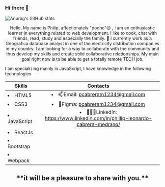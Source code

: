 ### Hi there 👋

<!--
**pcabreram1234/pcabreram1234** is a ✨ _special_ ✨ repository because its `README.md` (this file) appears on your GitHub profile.

Here are some ideas to get you started:

- 🔭 I’m currently working on ...
- 🌱 I’m currently learning ...
- 👯 I’m looking to collaborate on ...
- 🤔 I’m looking for help with ...
- 💬 Ask me about ...
- 📫 How to reach me: ...
- 😄 Pronouns: ...
- ⚡ Fun fact: ...
-->

![Anurag's GitHub stats](https://github-readme-stats.vercel.app/api?username=pcabreram1234&show_icons=true&theme=dark)

<p align="center">Hello, My name is Philip, affectionately "pocho"😊 , I am an enthusiastic learner in everything related to web development. I like to cook, chat with friends, read, study and especially the family. 🔭 I currently work as a Geografica database analyst in one of the electricity distribution companies in my country. I am looking for a way to collaborate with the community and thus develop my skills and create solid collaborative relationships. My main goal right now is to be able to get a totally remote TECH job.<p/>

I am specializing mainly in JavaScript, I have knowledge in the following technologies </br>

| **Skills**        | **Contacts**      |
| ------------- |:-------------:|
|   <li>HTML5</li>       |  <li>📫Email: pcabreram1234@gmail.com</li>                                               |
|   <li>CSS3</li>        |  <li>🎨Figma: pcabreram1234@gmail.com</li>                                               | 
|   <li>JavaScript</li>  |  <li>👩🏽‍✈️LinkedIn: https://www.linkedin.com/in/phillip-leonardo-cabrera-medrano/</li>      |
|   <li>ReactJs</li>     
|   <li>Bootstrap</li>   
|   <li>Webpack</li>     

<h2 align="center">
**it will be a pleasure to share with you.**
</h2>



